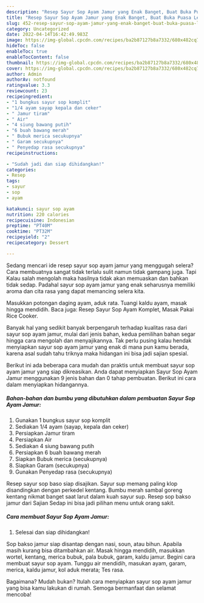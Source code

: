 ```yaml
---
description: "Resep Sayur Sop Ayam Jamur yang Enak Banget, Buat Buka Puasa Lezat Sekali"
title: "Resep Sayur Sop Ayam Jamur yang Enak Banget, Buat Buka Puasa Lezat Sekali"
slug: 452-resep-sayur-sop-ayam-jamur-yang-enak-banget-buat-buka-puasa-lezat-sekali
category: Uncategorized
date: 2022-04-14T16:42:49.983Z
image: https://img-global.cpcdn.com/recipes/ba2b87127b8a7332/680x482cq70/sayur-sop-ayam-jamur-foto-resep-utama.jpg
hideToc: false
enableToc: true
enableTocContent: false
thumbnail: https://img-global.cpcdn.com/recipes/ba2b87127b8a7332/680x482cq70/sayur-sop-ayam-jamur-foto-resep-utama.jpg
cover: https://img-global.cpcdn.com/recipes/ba2b87127b8a7332/680x482cq70/sayur-sop-ayam-jamur-foto-resep-utama.jpg
author: Admin
authorAv: notfound
ratingvalue: 3.3
reviewcount: 23
recipeingredient:
- "1 bungkus sayur sop komplit"
- "1/4 ayam sayap kepala dan ceker"
- " Jamur tiram"
- " Air"
- "4 siung bawang putih"
- "6 buah bawang merah"
- " Bubuk merica secukupnya"
- " Garam secukupnya"
- " Penyedap rasa secukupnya"
recipeinstructions:

- "Sudah jadi dan siap dihidangkan!"
categories:
- Resep
tags:
- sayur
- sop
- ayam

katakunci: sayur sop ayam 
nutrition: 220 calories
recipecuisine: Indonesian
preptime: "PT40M"
cooktime: "PT32M"
recipeyield: "2"
recipecategory: Dessert

---
```



Sedang mencari ide resep sayur sop ayam jamur yang menggugah selera? Cara membuatnya sangat tidak terlalu sulit namun tidak gampang juga. Tapi Kalau salah mengolah maka hasilnya tidak akan memuaskan dan bahkan tidak sedap. Padahal sayur sop ayam jamur yang enak seharusnya memiliki aroma dan cita rasa yang dapat memancing selera kita.


Masukkan potongan daging ayam, aduk rata. Tuangi kaldu ayam, masak hingga mendidih. Baca juga: Resep Sayur Sop Ayam Komplet, Masak Pakai Rice Cooker.

Banyak hal yang sedikit banyak berpengaruh terhadap kualitas rasa dari sayur sop ayam jamur, mulai dari jenis bahan, kedua pemilihan bahan segar hingga cara mengolah dan menyajikannya. Tak perlu pusing kalau hendak menyiapkan sayur sop ayam jamur yang enak di mana pun kamu berada, karena asal sudah tahu triknya maka hidangan ini bisa jadi sajian spesial.


Berikut ini ada beberapa cara mudah dan praktis untuk membuat sayur sop ayam jamur yang siap dikreasikan. Anda dapat menyiapkan Sayur Sop Ayam Jamur menggunakan 9 jenis bahan dan 0 tahap pembuatan. Berikut ini cara dalam menyiapkan hidangannya.

<!--inarticleads1-->

##### Bahan-bahan dan bumbu yang dibutuhkan dalam pembuatan Sayur Sop Ayam Jamur:

1. Gunakan 1 bungkus sayur sop komplit
1. Sediakan 1/4 ayam (sayap, kepala dan ceker)
1. Persiapkan  Jamur tiram
1. Persiapkan  Air
1. Sediakan 4 siung bawang putih
1. Persiapkan 6 buah bawang merah
1. Siapkan  Bubuk merica (secukupnya)
1. Siapkan  Garam (secukupnya)
1. Gunakan  Penyedap rasa (secukupnya)


Resep sayur sop baso siap disajikan. Sayur sup memang paling klop disandingkan dengan perkedel kentang. Bumbu merah sambal goreng kentang nikmat banget saat larut dalam kuah sayur sup. Resep sop bakso jamur dari Sajian Sedap ini bisa jadi pilihan menu untuk orang sakit. 

<!--inarticleads2-->

##### Cara membuat Sayur Sop Ayam Jamur:


1. Selesai dan siap dihidangkan!

Sop bakso jamur siap disantap dengan nasi, soun, atau bihun. Apabila masih kurang bisa ditambahkan air. Masak hingga mendidih, masukkan wortel, kentang, merica bubuk, pala bubuk, garam, kaldu jamur. Begini cara membuat sayur sop ayam. Tunggu air mendidih, masukan ayam, garam, merica, kaldu jamur, kol aduk merata; Tes rasa. 

Bagaimana? Mudah bukan? Itulah cara menyiapkan sayur sop ayam jamur yang bisa kamu lakukan di rumah. Semoga bermanfaat dan selamat mencoba!
